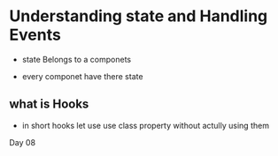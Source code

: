 # Understanding state and Handling Events

* state Belongs to a componets 
- every componet have there state

## what is Hooks 
* in short hooks let use use class property without actully using them


Day 08